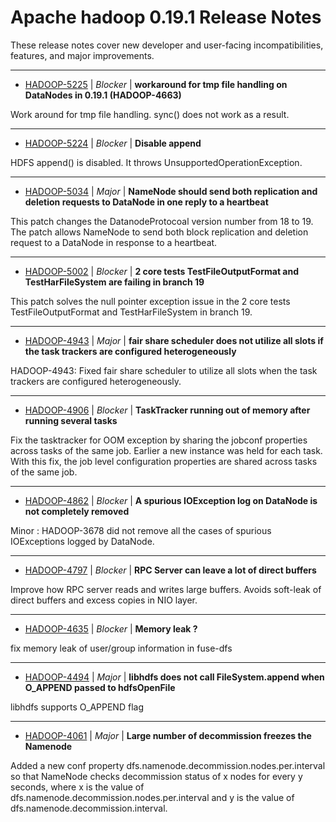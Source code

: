 
<!---
# Licensed to the Apache Software Foundation (ASF) under one
# or more contributor license agreements.  See the NOTICE file
# distributed with this work for additional information
# regarding copyright ownership.  The ASF licenses this file
# to you under the Apache License, Version 2.0 (the
# "License"); you may not use this file except in compliance
# with the License.  You may obtain a copy of the License at
#
#     http://www.apache.org/licenses/LICENSE-2.0
#
# Unless required by applicable law or agreed to in writing, software
# distributed under the License is distributed on an "AS IS" BASIS,
# WITHOUT WARRANTIES OR CONDITIONS OF ANY KIND, either express or implied.
# See the License for the specific language governing permissions and
# limitations under the License.
-->
# Apache hadoop  0.19.1 Release Notes

These release notes cover new developer and user-facing incompatibilities, features, and major improvements.


---

* [HADOOP-5225](https://issues.apache.org/jira/browse/HADOOP-5225) | *Blocker* | **workaround for tmp file handling on DataNodes in 0.19.1 (HADOOP-4663)**

Work around for tmp file handling. sync() does not work as a result.


---

* [HADOOP-5224](https://issues.apache.org/jira/browse/HADOOP-5224) | *Blocker* | **Disable append**

HDFS append() is disabled. It throws UnsupportedOperationException.


---

* [HADOOP-5034](https://issues.apache.org/jira/browse/HADOOP-5034) | *Major* | **NameNode should send both replication and deletion requests to DataNode in one reply to a heartbeat**

This patch changes the DatanodeProtocoal version number from 18 to 19. The patch allows NameNode to send both block replication and deletion request to a DataNode in response to a heartbeat.


---

* [HADOOP-5002](https://issues.apache.org/jira/browse/HADOOP-5002) | *Blocker* | **2 core tests TestFileOutputFormat and TestHarFileSystem are failing in branch 19**

This patch solves the null pointer exception issue in the 2 core tests TestFileOutputFormat and TestHarFileSystem in branch 19.


---

* [HADOOP-4943](https://issues.apache.org/jira/browse/HADOOP-4943) | *Major* | **fair share scheduler does not utilize all slots if the task trackers are configured heterogeneously**

HADOOP-4943: Fixed fair share scheduler to utilize all slots when the task trackers are configured heterogeneously.


---

* [HADOOP-4906](https://issues.apache.org/jira/browse/HADOOP-4906) | *Blocker* | **TaskTracker running out of memory after running several tasks**

Fix the tasktracker for OOM exception by sharing the jobconf properties across tasks of the same job. Earlier a new instance was held for each task. With this fix, the job level configuration properties are shared across tasks of the same job.


---

* [HADOOP-4862](https://issues.apache.org/jira/browse/HADOOP-4862) | *Blocker* | **A spurious IOException log on DataNode is not completely removed**

Minor : HADOOP-3678 did not remove all the cases of spurious IOExceptions logged by DataNode.


---

* [HADOOP-4797](https://issues.apache.org/jira/browse/HADOOP-4797) | *Blocker* | **RPC Server can leave a lot of direct buffers**

Improve how RPC server reads and writes large buffers. Avoids soft-leak of direct buffers and excess copies in NIO layer.


---

* [HADOOP-4635](https://issues.apache.org/jira/browse/HADOOP-4635) | *Blocker* | **Memory leak ?**

fix memory leak of user/group information in fuse-dfs


---

* [HADOOP-4494](https://issues.apache.org/jira/browse/HADOOP-4494) | *Major* | **libhdfs does not call FileSystem.append when O\_APPEND passed to hdfsOpenFile**

libhdfs supports O\_APPEND flag


---

* [HADOOP-4061](https://issues.apache.org/jira/browse/HADOOP-4061) | *Major* | **Large number of decommission freezes the Namenode**

Added a new conf property dfs.namenode.decommission.nodes.per.interval so that NameNode checks decommission status of x nodes for every y seconds, where x is the value of dfs.namenode.decommission.nodes.per.interval and y is the value of dfs.namenode.decommission.interval.



